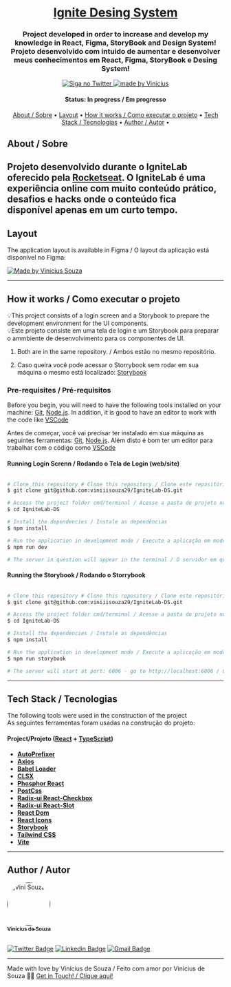 <h1 align="center">
    <a href="#"> Ignite Desing System </a>
</h1>

<h3 align="center">
    Project developed in order to increase and develop my knowledge in React, Figma, StoryBook and Design System!
    </br>
    Projeto desenvolvido com intuido de aumentar e desenvolver meus conhecimentos em React, Figma, StoryBook e Desing System!
</h3>

<p align="center">

  <a href="https://twitter.com/viniiisouza_">
    <img alt="Siga no Twitter" src="https://img.shields.io/twitter/url?url=https%3A%2F%2Fgithub.com%2Ftgmarinho%2FREADME-ecoleta">
  </a>

  <a href="https://www.linkedin.com/in/vin%C3%ADcius-de-souza-ribeiro-16b083192/">
    <img alt="made by Vinícius" src="https://img.shields.io/badge/made%20by-Vinícius-%237519C1">
  </a>
</p>


<h4 align="center"> 
	 Status: In progress / Em progresso
</h4>

<p align="center">
 <a href="#about">About / Sobre</a> •
 <a href="#layout">Layout</a> • 
 <a href="#how-it-works">How it works / Como executar o projeto</a> • 
 <a href="#tech-stack">Tech Stack / Tecnologias</a> • 
 <a href="#author">Author / Autor</a> • 

</p>


## About / Sobre

Projeto desenvolvido durante o IgniteLab oferecido pela [Rocketseat](https://lp.rocketseat.com.br/ignite). O IgniteLab é uma experiência online com muito conteúdo prático, desafios e hacks onde o conteúdo fica disponível apenas em um curto tempo.
---

## Layout

The application layout is available in Figma / O layout da aplicação está disponível no Figma:

<a href="https://www.figma.com/file/IlWg9Up6xHLPDHVaBDthNL/Ignite-Lab-Desing-System?node-id=0%3A1">
  <img alt="Made by Vinícius Souza" src="https://img.shields.io/badge/Acessar%20Layout%20-Figma-%2304D361">
</a>

---

## How it works / Como executar o projeto

💡This project consists of a login screen and a Storybook to prepare the development environment for the UI components.
</br>
💡Este projeto consiste em uma tela de login e um Storybook para preparar o ammbiente de desenvolvimento para os componentes de UI.

1. Both are in the same repository. / Ambos estão no mesmo repositório.

2. Caso queira você pode acessar o Storrybook sem rodar em sua máquina o mesmo está localizado: [Storybook](https://viniiisouza29.github.io/IgniteLab-DS/?path=/story/components-button--default)

### Pre-requisites / Pré-requisitos

Before you begin, you will need to have the following tools installed on your machine:
[Git](https://git-scm.com), [Node.js](https://nodejs.org/en/).
In addition, it is good to have an editor to work with the code like [VSCode](https://code.visualstudio.com/)

Antes de começar, você vai precisar ter instalado em sua máquina as seguintes ferramentas: 
[Git](https://git-scm.com), [Node.js](https://nodejs.org/en/).
Além disto é bom ter um editor para trabalhar com o código como [VSCode](https://code.visualstudio.com/)

#### Running Login Screnn / Rodando o Tela de Login (web/site)

```bash

# Clone this repository # Clone this repository / Clone este repositório
$ git clone git@github.com:viniiisouza29/IgniteLab-DS.git

# Access the project folder cmd/terminal / Acesse a pasta do projeto no terminal/cmd
$ cd IgniteLab-DS

# Install the dependencies / Instale as dependências
$ npm install

# Run the application in development mode / Execute a aplicação em modo de desenvolvimento
$ npm run dev

# The server in question will appear in the terminal / O servidor em questão irá aparecer no terminal

```

#### Running the Storybook / Rodando o Storrybook

```bash

# Clone this repository # Clone this repository / Clone este repositório
$ git clone git@github.com:viniiisouza29/IgniteLab-DS.git

# Access the project folder cmd/terminal / Acesse a pasta do projeto no terminal/cmd
$ cd IgniteLab-DS

# Install the dependencies / Instale as dependências
$ npm install

# Run the application in development mode / Execute a aplicação em modo de desenvolvimento
$ npm run storybook

# The server will start at port: 6006 - go to http://localhost:6006 / O servidor inciará na porta:6006 - acesse http://localhost:6006

```

---

## Tech Stack / Tecnologias

The following tools were used in the construction of the project
</br>
As seguintes ferramentas foram usadas na construção do projeto:

#### [](https://github.com/viniiisouza29/IgniteLab-DS)**Project/Projeto**  ([React](https://reactjs.org/)  +  [TypeScript](https://www.typescriptlang.org/))

-   **[AutoPrefixer](https://github.com/postcss/autoprefixer)**
-   **[Axios](https://github.com/axios/axios)**
-   **[Babel Loader](https://www.npmjs.com/package/babel-loader)**
-   **[CLSX](https://www.npmjs.com/package/clsx)**
-   **[Phosphor React](https://github.com/phosphor-icons/phosphor-home#phosphor-icons)**
-   **[PostCss](https://github.com/postcss/postcss)**
-   **[Radix-ui React-Checkbox](https://www.radix-ui.com/docs/primitives/components/checkbox#checkbox)**
-   **[Radix-ui React-Slot](https://www.radix-ui.com/docs/primitives/utilities/slot#slot)**
-   **[React Dom](https://pt-br.reactjs.org/docs/react-dom.html)**
-   **[React Icons](https://react-icons.github.io/react-icons/)**
-   **[Storybook](https://storybook.js.org/docs/react/get-started/introduction)**
-   **[Tailwind CSS](https://tailwindcss.com/docs/installation)**
-   **[Vite](https://vitejs.dev/guide/)**

---

## Author / Autor

<a href="">
 <img style="border-radius: 50%;" src="https://avatars.githubusercontent.com/u/78571066?v=4" width="100px;" alt="Vini Souza"/>
 <br />
 <sub><b>Vinícius de Souza</b></sub></a> <a href="https://github.com/viniiisouza29" title="Vinícius"></a>
 <br />
 <br />

[![Twitter Badge](https://img.shields.io/badge/-@viniiisouza_-1ca0f1?style=flat-square&labelColor=1ca0f1&logo=twitter&logoColor=white&link=https://twitter.com/tgmarinho)](https://twitter.com/viniiisouza_) 
[![Linkedin Badge](https://img.shields.io/badge/-Vinicius-blue?style=flat-square&logo=Linkedin&logoColor=white&link=https://www.linkedin.com/in/vinícius-de-souza-ribeiro-16b083192/)](https://www.linkedin.com/in/vin%C3%ADcius-de-souza-ribeiro-16b083192//) 
[![Gmail Badge](https://img.shields.io/badge/-viniiisouza29@outlook.com-c14438?style=flat-square&logo=Gmail&logoColor=white&link=mailto:tgmarinho@gmail.com)](mailto:viniiisouza29@outlook.com)

---

Made with love by Vinícius de Souza / Feito com amor por Vinícius de Souza 👋🏽 [Get in Touch! / Clique aqui!](https://www.linkedin.com/in/vin%C3%ADcius-de-souza-ribeiro-16b083192/)
